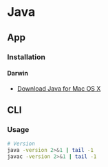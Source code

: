# Java

## App

### Installation

#### Darwin

- [Download Java for Mac OS X](https://java.com/en/download/mac_download.jsp)

## CLI

### Usage

```sh
# Version
java -version 2>&1 | tail -1
javac -version 2>&1 | tail -1
```
